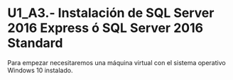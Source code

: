 # U1_A3.- Instalación de SQL Server 2016 Express ó SQL Server 2016 Standard

Para empezar necesitaremos una máquina virtual con el sistema operativo Windows 10 instalado.
